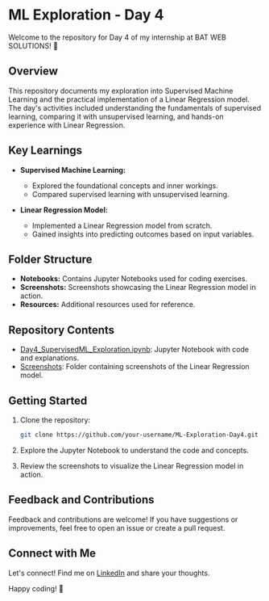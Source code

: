 # ML Exploration - Day 4

Welcome to the repository for Day 4 of my internship at BAT WEB SOLUTIONS! 🚀

## Overview

This repository documents my exploration into Supervised Machine Learning and the practical implementation of a Linear Regression model. The day's activities included understanding the fundamentals of supervised learning, comparing it with unsupervised learning, and hands-on experience with Linear Regression.

## Key Learnings

- **Supervised Machine Learning:**
  - Explored the foundational concepts and inner workings.
  - Compared supervised learning with unsupervised learning.

- **Linear Regression Model:**
  - Implemented a Linear Regression model from scratch.
  - Gained insights into predicting outcomes based on input variables.

## Folder Structure

- **Notebooks:** Contains Jupyter Notebooks used for coding exercises.
- **Screenshots:** Screenshots showcasing the Linear Regression model in action.
- **Resources:** Additional resources used for reference.

## Repository Contents

- [Day4_SupervisedML_Exploration.ipynb](./Notebooks/Day4_SupervisedML_Exploration.ipynb): Jupyter Notebook with code and explanations.
- [Screenshots](./Screenshots): Folder containing screenshots of the Linear Regression model.

## Getting Started

1. Clone the repository:
   ```bash
   git clone https://github.com/your-username/ML-Exploration-Day4.git
   ```

2. Explore the Jupyter Notebook to understand the code and concepts.

3. Review the screenshots to visualize the Linear Regression model in action.

## Feedback and Contributions

Feedback and contributions are welcome! If you have suggestions or improvements, feel free to open an issue or create a pull request.

## Connect with Me

Let's connect! Find me on [LinkedIn](https://www.linkedin.com/in/swabhiman-nanda) and share your thoughts.

Happy coding! 🚀
